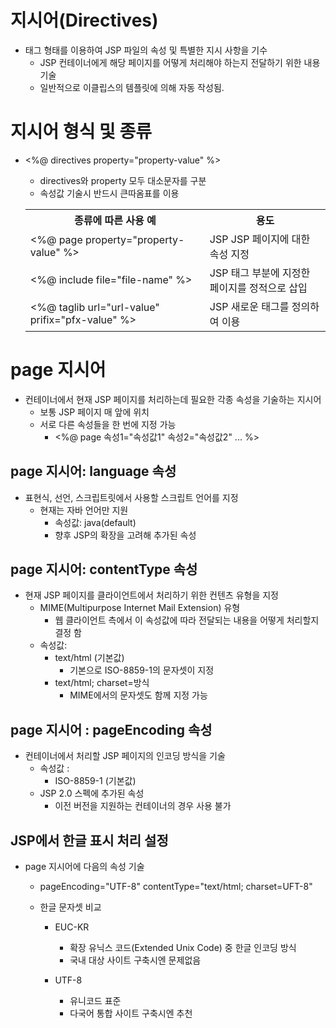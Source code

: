 # 지시어(Directives)
- 태그 형태를 이용하여 JSP 파일의 속성 및 특별한 지시 사항을 기수
  - JSP 컨테이너에게 해당 페이지를 어떻게 처리해야 하는지 전달하기 위한 내용 기술
  - 일반적으로 이클립스의 템플릿에 의해 자동 작성됨.

# 지시어 형식 및 종류
- <%@ directives property="property-value" %>
  - directives와 property 모두 대소문자를 구분
  - 속성값 기술시 반드시 큰따옴표를 이용

  <table>
    <th> 종류에 따른 사용 예
    <th> 용도
    <tr>
      <td><%@ page property="property-value" %>
      <td>JSP JSP 페이지에 대한 속성 지정
    <tr>
      <td><%@ include file="file-name" %>
      <td>JSP 태그 부분에 지정한 페이지를 정적으로 삽입
    <tr>
      <td><%@ taglib url="url-value" prifix="pfx-value" %>
      <td>JSP 새로운 태그를 정의하여 이용
  </table>
        
# page 지시어
- 컨테이너에서 현재 JSP 페이지를 처리하는데 필요한 각종 속성을 기술하는 지시어
  - 보통 JSP 페이지 매 앞에 위치
  - 서로 다른 속성들을 한 번에 지정 가능
    - <%@ page 속성1="속성값1" 속성2="속성값2" ... %>
    
## page 지시어: language 속성
- 표현식, 선언, 스크립트릿에서 사용할 스크립트 언어를 지정
  - 현재는 자바 언어만 지원
    - 속성값: java(default)
    - 향후 JSP의 확장을 고려해 추가된 속성

## page 지시어: contentType 속성
- 현재 JSP 페이지를 클라이언트에서 처리하기 위한 컨텐츠 유형을 지정
  - MIME(Multipurpose Internet Mail Extension) 유형
    - 웹 클라이언트 측에서 이 속성값에 따라 전달되는 내용을 어떻게 처리할지 결정 함
  - 속성값:
    - text/html (기본값)
        - 기본으로 ISO-8859-1의 문자셋이 지정
    - text/html; charset=방식
        - MIME에서의 문자셋도 함께 지정 가능
   
## page 지시어 : pageEncoding 속성
- 컨테이너에서 처리할 JSP 페이지의 인코딩 방식을 기술
  - 속성값 : 
    - ISO-8859-1 (기본값)
  - JSP 2.0 스펙에 추가된 속성
    - 이전 버전을 지원하는 컨테이너의 경우 사용 불가

## JSP에서 한글 표시 처리 설정
  - page 지시어에 다음의 속성 기술
    - pageEncoding="UTF-8"
        contentType="text/html; charset=UFT-8"
    
    - 한글 문자셋 비교
        - EUC-KR
          - 확장 유닉스 코드(Extended Unix Code) 중 한글 인코딩 방식
          - 국내 대상 사이트 구축시엔 문제없음
        
        - UTF-8
          - 유니코드 표준
          - 다국어 통합 사이트 구축시엔 추천
   
